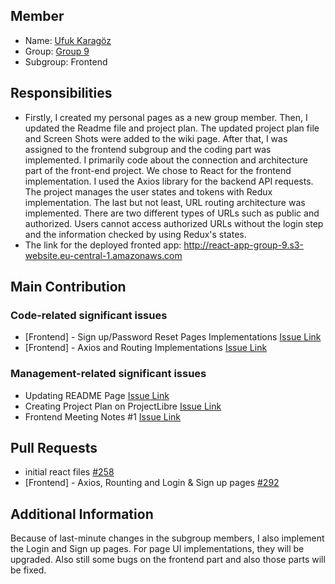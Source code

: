 ## Member
* Name: [Ufuk Karagöz](https://github.com/bounswe/bounswe2022group9/wiki/Ufuk-Karagoz)
* Group: [Group 9](https://github.com/bounswe/bounswe2022group9)
* Subgroup: Frontend

## Responsibilities
* Firstly, I created my personal pages as a new group member. Then, I updated the Readme file and project plan. The updated project plan file and Screen Shots were added to the wiki page. After that, I was assigned to the frontend subgroup and the coding part was implemented. I primarily code about the connection and architecture part of the front-end project. We chose to React for the frontend implementation. I used the Axios library for the backend API requests. The project manages the user states and tokens with Redux implementation. The last but not least, URL routing architecture was implemented. There are two different types of URLs such as public and authorized. Users cannot access authorized URLs without the login step and the information checked by using Redux's states. 
* The link for the deployed fronted app: http://react-app-group-9.s3-website.eu-central-1.amazonaws.com

## Main Contribution
### Code-related significant issues
* [Frontend] - Sign up/Password Reset Pages Implementations [Issue Link](https://github.com/bounswe/bounswe2022group9/issues/253)
* [Frontend] - Axios and Routing Implementations [Issue Link](https://github.com/bounswe/bounswe2022group9/issues/254)
### Management-related significant issues 
* Updating README Page  [Issue Link](https://github.com/bounswe/bounswe2022group9/issues/239)
* Creating Project Plan on ProjectLibre  [Issue Link](https://github.com/bounswe/bounswe2022group9/issues/249)
* Frontend Meeting Notes #1 [Issue Link](https://github.com/bounswe/bounswe2022group9/wiki/Frontend-Meeting-Notes-1)

## Pull Requests
* initial react files [#258](https://github.com/bounswe/bounswe2022group9/pull/258)
* [Frontend] - Axios, Rounting and Login & Sign up pages [#292](https://github.com/bounswe/bounswe2022group9/pull/292)
## Additional Information
Because of last-minute changes in the subgroup members, I also implement the Login and Sign up pages. For page UI implementations, they will be upgraded. Also still some bugs on the frontend part and also those parts will be fixed.
